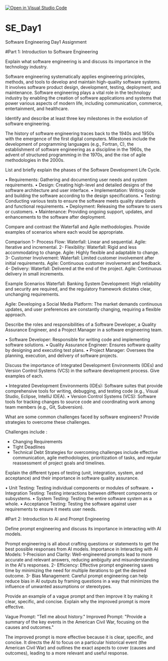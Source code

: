 [![Open in Visual Studio Code](https://classroom.github.com/assets/open-in-vscode-2e0aaae1b6195c2367325f4f02e2d04e9abb55f0b24a779b69b11b9e10269abc.svg)](https://classroom.github.com/online_ide?assignment_repo_id=15579172&assignment_repo_type=AssignmentRepo)
# SE_Day1
Software Engineering Day1 Assignment

#Part 1: Introduction to Software Engineering

Explain what software engineering is and discuss its importance in the technology industry.

Software engineering systematically applies engineering principles, methods, and tools to develop and maintain high-quality software systems. It involves software product design, development, testing, deployment, and maintenance.
Software engineering plays a vital role in the technology industry by enabling the creation of software applications and systems that power various aspects of modern life, including communication, commerce, entertainment, and healthcare.

Identify and describe at least three key milestones in the evolution of software engineering.

The history of software engineering traces back to the 1940s and 1950s with the emergence of the first digital computers. 
Milestones include the development of programming languages (e.g., Fortran, C), the establishment of software engineering as a discipline in the 1960s, the advent of structured programming in the 1970s, and the rise of agile methodologies in the 2000s.


List and briefly explain the phases of the Software Development Life Cycle.

  • Requirements: Gathering and documenting user needs and system requirements.
  • Design: Creating high-level and detailed designs of the software architecture and user interface.
  • Implementation: Writing code and building the software according to the design specifications.
  • Testing: Conducting various tests to ensure the software meets quality standards and functional requirements.
  • Deployment: Releasing the software to users or customers.
  • Maintenance: Providing ongoing support, updates, and enhancements to the software after deployment.

Compare and contrast the Waterfall and Agile methodologies. Provide examples of scenarios where each would be appropriate.

Comparison
1- Process Flow:
Waterfall: Linear and sequential.
Agile: Iterative and incremental.
2- Flexibility:
Waterfall: Rigid and less accommodating to change.
Agile: Highly flexible and adaptable to change.
3- Customer Involvement:
Waterfall: Limited customer involvement after initial requirements.
Agile: Continuous customer involvement and feedback.
4- Delivery:
Waterfall: Delivered at the end of the project.
Agile: Continuous delivery in small increments.

Example Scenarios
Waterfall:
Banking System Development: High reliability and security are required, and the regulatory framework dictates clear, unchanging requirements.

Agile:
Developing a Social Media Platform: The market demands continuous updates, and user preferences are constantly changing, requiring a flexible approach.


Describe the roles and responsibilities of a Software Developer, a Quality Assurance Engineer, and a Project Manager in a software engineering team.

  • Software Developer: Responsible for writing code and implementing software solutions.
  • Quality Assurance Engineer: Ensures software quality by designing and executing test plans.
  • Project Manager: Oversees the planning, execution, and delivery of software projects.


Discuss the importance of Integrated Development Environments (IDEs) and Version Control Systems (VCS) in the software development process. Give examples of each.

  • Integrated Development Environments (IDEs): Software suites that provide comprehensive tools for writing, debugging, and testing code (e.g., Visual Studio, Eclipse, IntelliJ IDEA).
  • Version Control Systems (VCS): Software tools for tracking changes to source code and coordinating work among team members (e.g., Git, Subversion).


What are some common challenges faced by software engineers? Provide strategies to overcome these challenges.

Challenges include :
  - Changing Requirements
  - Tight Deadlines
  - Technical Debt
Strategies for overcoming challenges include effective communication, agile methodologies, prioritization of tasks, and regular reassessment of project goals and timelines.
    

Explain the different types of testing (unit, integration, system, and acceptance) and their importance in software quality assurance.

 • Unit Testing: Testing individual components or modules of software.
  • Integration Testing: Testing interactions between different components or subsystems.
  • System Testing: Testing the entire software system as a whole.
  • Acceptance Testing: Testing the software against user requirements to ensure it meets user needs.
  

#Part 2: Introduction to AI and Prompt Engineering


Define prompt engineering and discuss its importance in interacting with AI models.

Prompt engineering is all about crafting questions or statements to get the best possible responses from AI models. 
Importance in Interacting with AI Models:
 1-Precision and Clarity:
 Well-engineered prompts lead to more accurate and relevant answers, reducing ambiguity and misunderstanding in the AI's responses.
 2- Efficiency: 
 Effective prompt engineering saves time by minimizing the need for multiple iterations to get the desired outcome.
 3- Bias Management: 
 Careful prompt engineering can help reduce bias in AI outputs by framing questions in a way that minimizes the influence of unwanted assumptions or stereotypes.


Provide an example of a vague prompt and then improve it by making it clear, specific, and concise. Explain why the improved prompt is more effective.

Vague Prompt:
"Tell me about history."
Improved Prompt:
"Provide a summary of the key events in the American Civil War, focusing on the causes and outcomes."

The improved prompt is more effective because it is clear, specific, and concise. It directs the AI to focus on a particular historical event (the American Civil War) and outlines the exact aspects to cover (causes and outcomes), leading to a more relevant and useful response.
